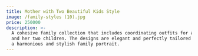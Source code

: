 ```yaml
---
title: Mother with Two Beautiful Kids Style
image: /family-styles (10).jpg
price: 250000
description: >-
  A cohesive family collection that includes coordinating outfits for a mother
  and her two children. The designs are elegant and perfectly tailored to create
  a harmonious and stylish family portrait.
---
```


